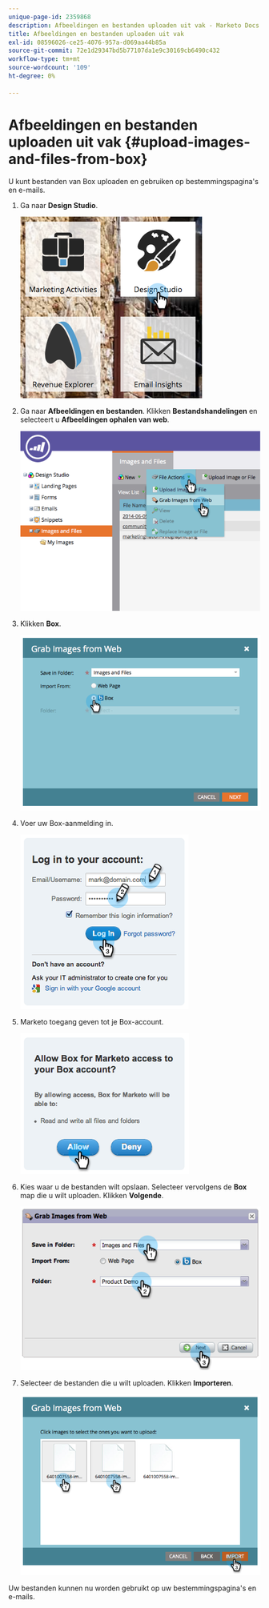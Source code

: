 ```yaml
---
unique-page-id: 2359868
description: Afbeeldingen en bestanden uploaden uit vak - Marketo Docs - Productdocumentatie
title: Afbeeldingen en bestanden uploaden uit vak
exl-id: 08596026-ce25-4076-957a-d069aa44b85a
source-git-commit: 72e1d29347bd5b77107da1e9c30169cb6490c432
workflow-type: tm+mt
source-wordcount: '109'
ht-degree: 0%

---
```


# Afbeeldingen en bestanden uploaden uit vak {#upload-images-and-files-from-box}

U kunt bestanden van Box uploaden en gebruiken op bestemmingspagina&#39;s en e-mails.

1. Ga naar **Design Studio**.

   ![](assets/designstudio-3.png)

1. Ga naar **Afbeeldingen en bestanden**. Klikken **Bestandshandelingen** en selecteert u **Afbeeldingen ophalen van web**.

   ![](assets/image2014-9-16-12-3a50-3a40.png)

1. Klikken **Box**.

   ![](assets/image2014-9-16-12-3a50-3a56.png)

1. Voer uw Box-aanmelding in.

   ![](assets/image2014-9-16-12-3a51-3a10.png)

1. Marketo toegang geven tot je Box-account.

   ![](assets/image2014-9-16-12-3a51-3a28.png)

1. Kies waar u de bestanden wilt opslaan. Selecteer vervolgens de **Box** map die u wilt uploaden. Klikken **Volgende**.

   ![](assets/image2014-9-16-12-3a51-3a59.png)

1. Selecteer de bestanden die u wilt uploaden. Klikken **Importeren**.

   ![](assets/image2014-9-16-12-3a52-3a15.png)

Uw bestanden kunnen nu worden gebruikt op uw bestemmingspagina&#39;s en e-mails.
